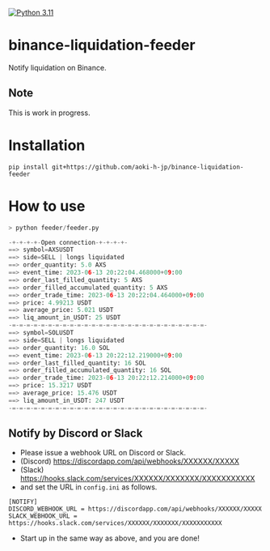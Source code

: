 [![Python 3.11](https://img.shields.io/badge/python-3.11-blue.svg)](https://www.python.org/downloads/release/python-3110//)
# binance-liquidation-feeder
Notify liquidation on Binance.

## Note
This is work in progress.

# Installation
```shell
pip install git+https://github.com/aoki-h-jp/binance-liquidation-feeder
```

# How to use
```python
> python feeder/feeder.py

-+-+-+-+-Open connection-+-+-+-+-
==> symbol=AXSUSDT
==> side=SELL | longs liquidated
==> order_quantity: 5.0 AXS
==> event_time: 2023-06-13 20:22:04.468000+09:00
==> order_last_filled_quantity: 5 AXS
==> order_filled_accumulated_quantity: 5 AXS
==> order_trade_time: 2023-06-13 20:22:04.464000+09:00
==> price: 4.99213 USDT
==> average_price: 5.021 USDT
==> liq_amount_in_USDT: 25 USDT
-=-=-=-=-=-=-=-=-=-=-=-=-=-=-=-=-=-=-=-=-=-=-=-=-=-=-=-
==> symbol=SOLUSDT
==> side=SELL | longs liquidated
==> order_quantity: 16.0 SOL
==> event_time: 2023-06-13 20:22:12.219000+09:00
==> order_last_filled_quantity: 16 SOL
==> order_filled_accumulated_quantity: 16 SOL
==> order_trade_time: 2023-06-13 20:22:12.214000+09:00
==> price: 15.3217 USDT
==> average_price: 15.476 USDT
==> liq_amount_in_USDT: 247 USDT
-=-=-=-=-=-=-=-=-=-=-=-=-=-=-=-=-=-=-=-=-=-=-=-=-=-=-=-

```
## Notify by Discord or Slack
- Please issue a webhook URL on Discord or Slack.
- (Discord) https://discordapp.com/api/webhooks/XXXXXX/XXXXX
- (Slack) https://hooks.slack.com/services/XXXXXX/XXXXXXX/XXXXXXXXXXX
- and set the URL in `config.ini` as follows.

```shell
[NOTIFY]
DISCORD_WEBHOOK_URL = https://discordapp.com/api/webhooks/XXXXXX/XXXXX 
SLACK_WEBHOOK_URL = https://hooks.slack.com/services/XXXXXX/XXXXXXX/XXXXXXXXXXX
```

- Start up in the same way as above, and you are done!
